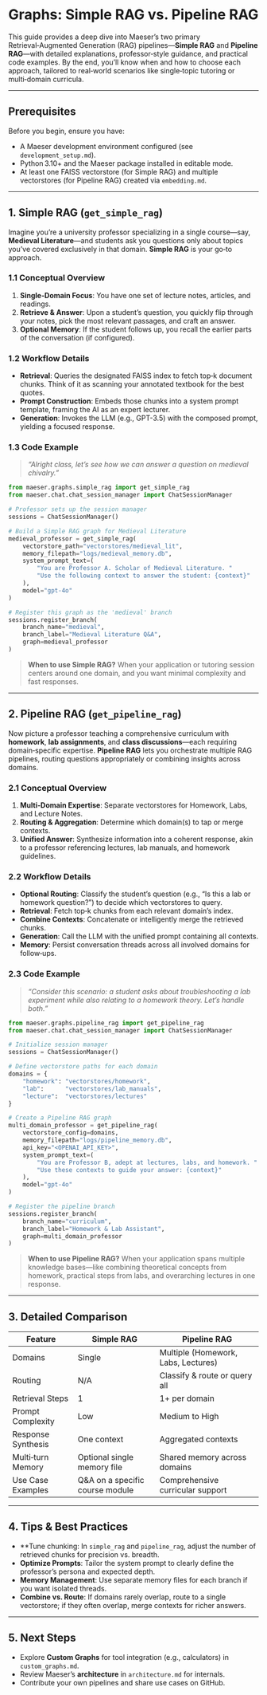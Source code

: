 # Graphs: Simple RAG vs. Pipeline RAG

This guide provides a deep dive into Maeser’s two primary Retrieval‑Augmented Generation (RAG) pipelines—**Simple RAG** and **Pipeline RAG**—with detailed explanations, professor‑style guidance, and practical code examples. By the end, you’ll know when and how to choose each approach, tailored to real‑world scenarios like single‑topic tutoring or multi‑domain curricula.

---

## Prerequisites

Before you begin, ensure you have:

- A Maeser development environment configured (see `development_setup.md`).
- Python 3.10+ and the Maeser package installed in editable mode.
- At least one FAISS vectorstore (for Simple RAG) and multiple vectorstores (for Pipeline RAG) created via `embedding.md`.

---

## 1. Simple RAG (`get_simple_rag`)

Imagine you’re a university professor specializing in a single course—say, **Medieval Literature**—and students ask you questions only about topics you’ve covered exclusively in that domain. **Simple RAG** is your go‑to approach.

### 1.1 Conceptual Overview

1. **Single‑Domain Focus**: You have one set of lecture notes, articles, and readings.
2. **Retrieve & Answer**: Upon a student’s question, you quickly flip through your notes, pick the most relevant passages, and craft an answer.
3. **Optional Memory**: If the student follows up, you recall the earlier parts of the conversation (if configured).

### 1.2 Workflow Details

- **Retrieval**: Queries the designated FAISS index to fetch top‑k document chunks. Think of it as scanning your annotated textbook for the best quotes.
- **Prompt Construction**: Embeds those chunks into a system prompt template, framing the AI as an expert lecturer.
- **Generation**: Invokes the LLM (e.g., GPT-3.5) with the composed prompt, yielding a focused response.

### 1.3 Code Example

> *“Alright class, let’s see how we can answer a question on medieval chivalry.”*

```python
from maeser.graphs.simple_rag import get_simple_rag
from maeser.chat.chat_session_manager import ChatSessionManager

# Professor sets up the session manager
sessions = ChatSessionManager()

# Build a Simple RAG graph for Medieval Literature
medieval_professor = get_simple_rag(
    vectorstore_path="vectorstores/medieval_lit",
    memory_filepath="logs/medieval_memory.db",
    system_prompt_text=(
        "You are Professor A. Scholar of Medieval Literature. "
        "Use the following context to answer the student: {context}"
    ),
    model="gpt-4o"
)

# Register this graph as the 'medieval' branch
sessions.register_branch(
    branch_name="medieval",
    branch_label="Medieval Literature Q&A",
    graph=medieval_professor
)
```

> **When to use Simple RAG?** When your application or tutoring session centers around one domain, and you want minimal complexity and fast responses.

---

## 2. Pipeline RAG (`get_pipeline_rag`)

Now picture a professor teaching a comprehensive curriculum with **homework**, **lab assignments**, and **class discussions**—each requiring domain‑specific expertise. **Pipeline RAG** lets you orchestrate multiple RAG pipelines, routing questions appropriately or combining insights across domains.

### 2.1 Conceptual Overview

1. **Multi‑Domain Expertise**: Separate vectorstores for Homework, Labs, and Lecture Notes.
2. **Routing & Aggregation**: Determine which domain(s) to tap or merge contexts.
3. **Unified Answer**: Synthesize information into a coherent response, akin to a professor referencing lectures, lab manuals, and homework guidelines.

### 2.2 Workflow Details

- **Optional Routing**: Classify the student’s question (e.g., “Is this a lab or homework question?”) to decide which vectorstores to query.
- **Retrieval**: Fetch top‑k chunks from each relevant domain’s index.
- **Combine Contexts**: Concatenate or intelligently merge the retrieved chunks.
- **Generation**: Call the LLM with the unified prompt containing all contexts.
- **Memory**: Persist conversation threads across all involved domains for follow‑ups.

### 2.3 Code Example

> *“Consider this scenario: a student asks about troubleshooting a lab experiment while also relating to a homework theory. Let’s handle both.”*

```python
from maeser.graphs.pipeline_rag import get_pipeline_rag
from maeser.chat.chat_session_manager import ChatSessionManager

# Initialize session manager
sessions = ChatSessionManager()

# Define vectorstore paths for each domain
domains = {
    "homework": "vectorstores/homework",
    "lab":      "vectorstores/lab_manuals",
    "lecture":  "vectorstores/lectures"
}

# Create a Pipeline RAG graph
multi_domain_professor = get_pipeline_rag(
    vectorstore_config=domains,
    memory_filepath="logs/pipeline_memory.db",
    api_key="<OPENAI_API_KEY>",
    system_prompt_text=(
        "You are Professor B, adept at lectures, labs, and homework. "
        "Use these contexts to guide your answer: {context}"
    ),
    model="gpt-4o"
)

# Register the pipeline branch
sessions.register_branch(
    branch_name="curriculum",
    branch_label="Homework & Lab Assistant",
    graph=multi_domain_professor
)
```

> **When to use Pipeline RAG?** When your application spans multiple knowledge bases—like combining theoretical concepts from homework, practical steps from labs, and overarching lectures in one response.

---

## 3. Detailed Comparison

| Feature            | Simple RAG                      | Pipeline RAG                        |
| ------------------ | ------------------------------- | ----------------------------------- |
| Domains            | Single                          | Multiple (Homework, Labs, Lectures) |
| Routing            | N/A                             | Classify & route or query all       |
| Retrieval Steps    | 1                               | 1+ per domain                       |
| Prompt Complexity  | Low                             | Medium to High                      |
| Response Synthesis | One context                     | Aggregated contexts                 |
| Multi‑turn Memory  | Optional single memory file     | Shared memory across domains        |
| Use Case Examples  | Q&A on a specific course module | Comprehensive curricular support    |

---

## 4. Tips & Best Practices

- **Tune chunking: In `simple_rag` and `pipeline_rag`, adjust the number of retrieved chunks for precision vs. breadth.
- **Optimize Prompts**: Tailor the system prompt to clearly define the professor’s persona and expected depth.
- **Memory Management**: Use separate memory files for each branch if you want isolated threads.
- **Combine vs. Route**: If domains rarely overlap, route to a single vectorstore; if they often overlap, merge contexts for richer answers.

---

## 5. Next Steps

- Explore **Custom Graphs** for tool integration (e.g., calculators) in `custom_graphs.md`.
- Review Maeser’s **architecture** in `architecture.md` for internals.
- Contribute your own pipelines and share use cases on GitHub.

